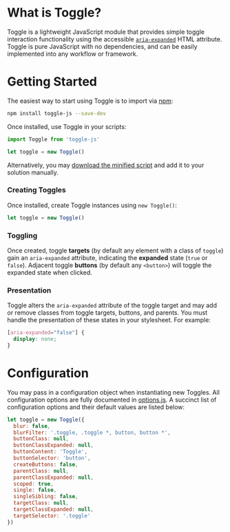 # What is Toggle?
Toggle is a lightweight JavaScript module that provides simple toggle interaction functionality using the accessible [`aria-expanded`](https://www.w3.org/TR/wai-aria/states_and_properties#aria-expanded) HTML attribute. Toggle is pure JavaScript with no dependencies, and can be easily implemented into any workflow or framework.

# Getting Started
The easiest way to start using Toggle is to import via [npm](https://www.npmjs.com/):
```sh
npm install toggle-js --save-dev
```

Once installed, use Toggle in your scripts:
```js
import Toggle from 'toggle-js'

let toggle = new Toggle()
```

Alternatively, you may [download the minified script](https://raw.githubusercontent.com/oldrivercreative/toggle/master/dist/toggle.js) and add it to your solution manually.

### Creating Toggles
Once installed, create Toggle instances using `new Toggle()`:
```js
let toggle = new Toggle()
```

### Toggling
Once created, toggle **targets** (by default any element with a class of `toggle`) gain an `aria-expanded` attribute, indicating the **expanded** state (`true` or `false`). Adjacent toggle **buttons** (by default any `<button>`) will toggle the expanded state when clicked.

### Presentation
Toggle alters the `aria-expanded` attribute of the toggle target and may add or remove classes from toggle targets, buttons, and parents. You must handle the presentation of these states in your stylesheet. For example:
```css
[aria-expanded="false"] {
  display: none;
}
```

# Configuration
You may pass in a configuration object when instantiating new Toggles. All configuration options are fully documented in [options.js](https://github.com/oldrivercreative/toggle/blob/master/src/options.js). A succinct list of configuration options and their default values are listed below:
```js
let toggle = new Toggle({
  blur: false,
  blurFilter: '.toggle, .toggle *, button, button *',
  buttonClass: null,
  buttonClassExpanded: null,
  buttonContent: 'Toggle',
  buttonSelector: 'button',
  createButtons: false,
  parentClass: null,
  parentClassExpanded: null,
  scoped: true,
  single: false,
  singleSibling: false,
  targetClass: null,
  targetClassExpanded: null,
  targetSelector: '.toggle'
})
```
